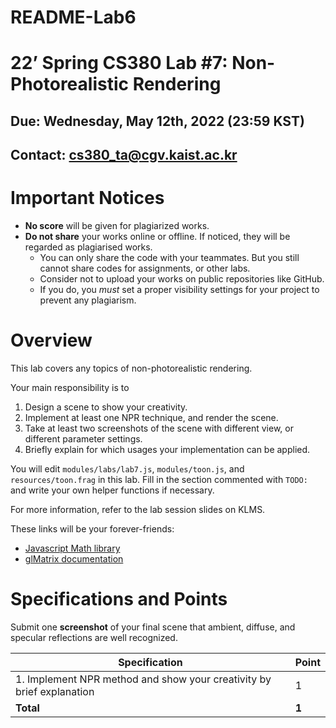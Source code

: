 # README-Lab6

# 22’ Spring CS380 Lab #7: Non-Photorealistic Rendering

## Due: Wednesday, May 12th, 2022 (23:59 KST)

## Contact: cs380_ta@cgv.kaist.ac.kr

# Important Notices

- **No score** will be given for plagiarized works.
- **Do not share** your works online or offline. If noticed, they will be regarded as plagiarised works.
    - You can only share the code with your teammates. But you still cannot share codes for assignments, or other labs.
    - Consider not to upload your works on public repositories like GitHub.
    - If you do, you *must* set a proper visibility settings for your project to prevent any plagiarism.

# Overview

This lab covers any topics of non-photorealistic rendering.

Your main responsibility is to

1. Design a scene to show your creativity.
2. Implement at least one NPR technique, and render the scene.
3. Take at least two screenshots of the scene with different view, or different parameter settings.
4. Briefly explain for which usages your implementation can be applied.

You will edit `modules/labs/lab7.js`, `modules/toon.js`, and `resources/toon.frag` in this lab. Fill in the section commented with `TODO:` and write your own helper functions if necessary.

For more information, refer to the lab session slides on KLMS.

These links will be your forever-friends:

- [Javascript Math library](https://developer.mozilla.org/en-US/docs/Web/JavaScript/Reference/Global_Objects/Math)
- [glMatrix documentation](https://glmatrix.net/docs/)

# Specifications and Points

Submit one **screenshot** of your final scene that ambient, diffuse, and specular reflections are well recognized. 

| Specification                                              | Point |
| ---------------------------------------------------------- | ----- |
| 1. Implement NPR method and show your creativity by brief explanation | 1     |
| **Total**                                                  | **1** |
